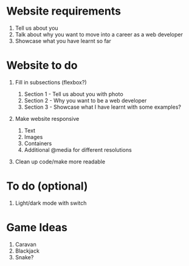 # Website requirements

   1. Tell us about you
   2. Talk about why you want to move into a career as a web developer
   3. Showcase what you have learnt so far

# Website to do

   1. Fill in subsections (flexbox?)
      1. Section 1 - Tell us about you with photo
      2. Section 2 - Why you want to be a web developer
      3. Section 3 - Showcase what I have learnt with some examples?

   2. Make website responsive
      1. Text
      2. Images
      3. Containers
      4. Additional @media for different resolutions

   3. Clean up code/make more readable

# To do (optional)

   1. Light/dark mode with switch

# Game Ideas

   1. Caravan
   2. Blackjack
   3. Snake?
